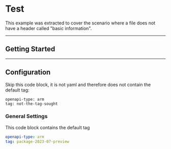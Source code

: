 # Test

This example was extracted to cover the scenario where a file does not have a header called "basic information".

---

## Getting Started

---

## Configuration

Skip this code block, it is not yaml and therefore does not contain the default tag: 

``` skipThisCodeBLock
openapi-type: arm
tag: not-the-tag-sought
```

### General Settings

This code block contains the default tag

``` yaml
openapi-type: arm
tag: package-2023-07-preview
```
